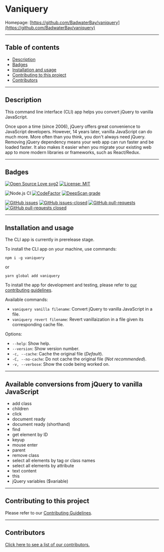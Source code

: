 # Vaniquery

Homepage: [https://github.com/BadwaterBay/vaniquery](https://github.com/BadwaterBay/vaniquery)

---

## Table of contents

- [Description](#Description)
- [Badges](#Badges)
- [Installation and usage](#Installation-and-usage)
- [Contributing to this project](#Contributing-to-this-project)
- [Contributors](#Contributors)

---

## Description

This command line interface (CLI) app helps you convert jQuery to vanilla JavaScript.

Once upon a time (since 2006), jQuery offers great convenience to JavaScript developers. However, 14 years later, vanilla JavaScript can do much more. More often than you think, you don't always need jQuery. Removing jQuery dependency means your web app can run faster and be loaded faster. It also makes it easier when you migrate your existing web app to more modern libraries or frameworks, such as React/Redux.

---

## Badges

[![Open Source Love svg2](https://badges.frapsoft.com/os/v2/open-source.svg?v=103)](https://github.com/ellerbrock/open-source-badges/)
[![License: MIT](https://img.shields.io/badge/License-MIT-yellow.svg)](https://opensource.org/licenses/MIT)

![Node.js CI](https://github.com/BadwaterBay/vaniquery/workflows/Node.js%20CI/badge.svg)
[![CodeFactor](https://www.codefactor.io/repository/github/badwaterbay/vaniquery/badge)](https://www.codefactor.io/repository/github/badwaterbay/vaniquery)
[![DeepScan grade](https://deepscan.io/api/teams/9440/projects/13051/branches/212713/badge/grade.svg)](https://deepscan.io/dashboard#view=project&tid=9440&pid=13051&bid=212713)

[![GitHub issues](https://img.shields.io/github/issues/BadwaterBay/vaniquery.svg)](https://GitHub.com/BadwaterBay/vaniquery/issues/)
[![GitHub issues-closed](https://img.shields.io/github/issues-closed/BadwaterBay/vaniquery.svg)](https://GitHub.com/BadwaterBay/vaniquery/issues?q=is%3Aissue+is%3Aclosed)
[![GitHub pull-requests](https://img.shields.io/github/issues-pr/BadwaterBay/vaniquery.svg)](https://GitHub.com/BadwaterBay/vaniquery/pulls/)
[![GitHub pull-requests closed](https://img.shields.io/github/issues-pr-closed/BadwaterBay/vaniquery.svg)](https://GitHub.com/BadwaterBay/vaniquery/pulls/)

---

## Installation and usage

The CLI app is currently in prerelease stage.

To install the CLI app on your machine, use commands:

```
npm i -g vaniquery
```

or

```
yarn global add vaniquery
```

To install the app for development and testing, please refer to [our contributing guidelines](https://github.com/BadwaterBay/vaniquery/blob/master/CONTRIBUTING.md#Initial-setup).

Available commands:

- `vaniquery vanilla filename`: Convert jQuery to vanilla JavaScript in a file.
- `vaniquery revert filename`: Revert vanillaization in a file given its corresponding cache file.

Options:

- `--help`: Show help.
- `--version`: Show version number.
- `-c, --cache`: Cache the original file (_Default_).
- `-C, --no-cache`: Do not cache the original file (_Not recommended_).
- `-v, --verbose`: Show the code being worked on.

---

## Available conversions from jQuery to vanilla JavaScript

- add class
- children
- click
- document ready
- document ready (shorthand)
- find
- get element by ID
- keyup
- mouse enter
- parent
- remove class
- select all elements by tag or class names
- select all elements by attribute
- text content
- this
- jQuery variables (\$variable)

---

## Contributing to this project

Please refer to our [Contributing Guidelines](https://github.com/BadwaterBay/vaniquery/blob/master/CONTRIBUTING.md).

---

## Contributors

[Click here to see a list of our contributors.](https://github.com/BadwaterBay/vaniquery/graphs/contributors)
